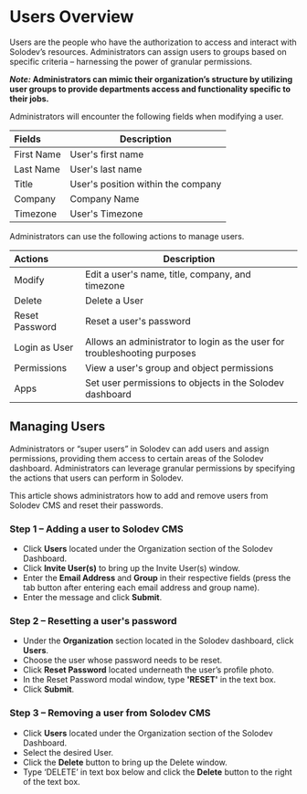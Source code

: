 # Users Overview

Users are the people who have the authorization to access and interact with Solodev’s resources. Administrators can assign users to groups based on specific criteria – harnessing the power of granular permissions. 

***Note:* Administrators can mimic their organization’s structure by utilizing user groups to provide departments access and functionality specific to their jobs.** 

Administrators will encounter the following fields when modifying a user.

**Fields** | **Description** 
:--- | ---
First Name | User's first name
Last Name | User's last name
Title | User's position within the company
Company | Company Name
Timezone | User's Timezone

Administrators can use the following actions to manage users. 

**Actions** | **Description** 
:--- | ---
Modify | Edit a user's name, title, company, and timezone
Delete | Delete a User
Reset Password | Reset a user's password
Login as User | Allows an administrator to login as the user for troubleshooting purposes
Permissions | View a user's group and object permissions
Apps | Set user permissions to objects in the Solodev dashboard

## Managing Users

Administrators or “super users” in Solodev can add users and assign permissions, providing them access to certain areas of the Solodev dashboard. Administrators can leverage granular permissions by specifying the actions that users can perform in Solodev.  

This article shows administrators how to add and remove users from Solodev CMS and reset their passwords. 

### Step 1 – Adding a user to Solodev CMS

* Click **Users** located under the Organization section of the Solodev Dashboard.
* Click **Invite User(s)** to bring up the Invite User(s) window.
* Enter the **Email Address** and **Group** in their respective fields (press the tab button after entering each email address and group name).
* Enter the message and click **Submit**.

### Step 2 – Resetting a user's password

* Under the **Organization** section located in the Solodev dashboard, click **Users**.
* Choose the user whose password needs to be reset.
* Click **Reset Password** located underneath the user’s profile photo. 
* In the Reset Password modal window, type **'RESET'** in the text box. 
* Click **Submit**.  

### Step 3 – Removing a user from Solodev CMS

* Click **Users** located under the Organization section of the Solodev Dashboard.
* Select the desired User.
* Click the **Delete** button to bring up the Delete window.
* Type ‘DELETE’ in text box below and click the **Delete** button to the right of the text box.





 


 

 

 

 
